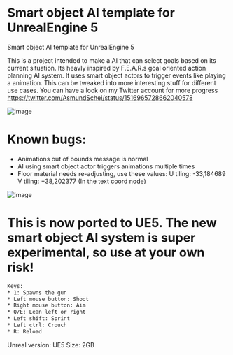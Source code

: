 # Smart object AI template for UnrealEngine 5
Smart object AI template for UnrealEngine 5


This is a project intended to make a AI that can select goals based on its current situation. Its heavly inspired by F.E.A.R.s goal oriented action planning AI
system. It uses smart object actors to trigger events like playing a animation. This can be tweaked into more interesting stuff for different use cases.
You can have a look on my Twitter account for more progress https://twitter.com/AsmundSchei/status/1516965728662040578

![image](https://user-images.githubusercontent.com/2607194/164281029-70a04e75-c65c-4369-9adc-a0778b315820.png)




# Known bugs:

* Animations out of bounds message is normal
* AI using smart object actor triggers animations multiple times
* Floor material needs re-adjusting, use these values: U tiling: -33,184689 V tiling: −38,202377 (In the text coord node)

![image](https://user-images.githubusercontent.com/2607194/164358115-12f45ca7-206e-45a4-b48e-d944eb7a1625.png)






# This is now ported to UE5. The new smart object AI system is super experimental, so use at your own risk! 

```diff
Keys:
* 1: Spawns the gun
* Left mouse button: Shoot
* Right mouse button: Aim
* Q/E: Lean left or right
* Left shift: Sprint
* Left ctrl: Crouch
* R: Reload
```


Unreal version: UE5
Size: 2GB 














